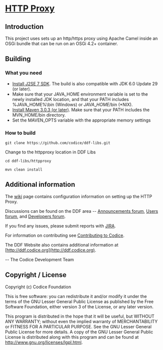 <!--
/*
 * Copyright (c) Codice Foundation
 *
 * This is free software: you can redistribute it and/or modify it under the terms of the GNU Lesser General Public License as published by the Free Software Foundation, either
 * version 3 of the License, or any later version. 
 *
 * This program is distributed in the hope that it will be useful, but WITHOUT ANY WARRANTY; without even the implied warranty of MERCHANTABILITY or FITNESS FOR A PARTICULAR PURPOSE.
 * See the GNU Lesser General Public License for more details. A copy of the GNU Lesser General Public License is distributed along with this program and can be found at
 * <http://www.gnu.org/licenses/lgpl.html>.
 */
-->

# [HTTP Proxy](https://tools.codice.org/wiki/display/DDF/DDF+HTTP+Proxy)


## Introduction
This project uses sets up an http/https proxy using Apache Camel inside an OSGi bundle that can be run on an OSGi 4.2+ container.


## Building
### What you need ###
* [Install J2SE 7 SDK](http://www.oracle.com/technetwork/java/javase/downloads/index.html). The build is also compatible with JDK 6.0 Update 29 \(or later\).
* Make sure that your JAVA\_HOME environment variable is set to the newly installed JDK location, and that your PATH includes %JAVA\_HOME%\bin (Windows) or $JAVA\_HOME$/bin (\*NIX).
* [Install Maven 3.0.3 \(or later\)](http://maven.apache.org/download.html). Make sure that your PATH includes the MVN\_HOME/bin directory.
* Set the MAVEN_OPTS variable with the appropriate memory settings

### How to build ###
```
git clone https://github.com/codice/ddf-libs.git
```
Change to the httpproxy location in DDF Libs
```
cd ddf-libs/httpproxy
```

```
mvn clean install
```

## Additional information
The [wiki](https://tools.codice.org/wiki/display/DDF/DDF+HTTP+Proxy) page contains configuration information on setting up the HTTP Proxy.

Discussions can be found on the DDF area -- [Announcements forum](http://groups.google.com/group/ddf-announcements),  [Users forum](http://groups.google.com/group/ddf-users), and  [Developers forum](http://groups.google.com/group/ddf-developers).

If you find any issues, please submit reports with [JIRA](https://tools.codice.org/jira/browse/DDF).

For information on contributing see [Contributing to Codice](http://www.codice.org/contributing).

The DDF Website also contains additional information at [http://ddf.codice.org](http://ddf.codice.org).

-- The Codice Development Team

## Copyright / License
Copyright (c) Codice Foundation
 
This is free software: you can redistribute it and/or modify it under the terms of the GNU Lesser General Public License 
as published by the Free Software Foundation, either version 3 of the License, or any later version. 
 
This program is distributed in the hope that it will be useful, but WITHOUT ANY WARRANTY; without even the implied warranty of MERCHANTABILITY or FITNESS FOR A PARTICULAR PURPOSE.
See the GNU Lesser General Public License for more details. A copy of the GNU Lesser General Public License is distributed along with this program and can be found at
<http://www.gnu.org/licenses/lgpl.html>.
 
